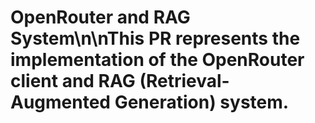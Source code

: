 # OpenRouter and RAG System\n\nThis PR represents the implementation of the OpenRouter client and RAG (Retrieval-Augmented Generation) system.
